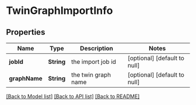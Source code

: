 # TwinGraphImportInfo
## Properties

Name | Type | Description | Notes
------------ | ------------- | ------------- | -------------
**jobId** | **String** | the import job id | [optional] [default to null]
**graphName** | **String** | the twin graph name | [optional] [default to null]

[[Back to Model list]](../README.md#documentation-for-models) [[Back to API list]](../README.md#documentation-for-api-endpoints) [[Back to README]](../README.md)

